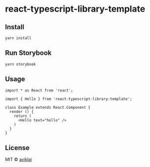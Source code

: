 # react-typescript-library-template

## Install
```
yarn install
```

## Run Storybook
```
yarn storybook
```

## Usage

```tsx
import * as React from 'react';

import { Hello } from 'react-typescript-library-template';

class Example extends React.Component {
  render () {
    return (
      <Hello text="hello" />
    )
  }
}
```

## License

MIT © [aviklai](https://github.com/aviklai)
